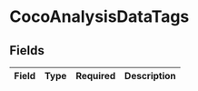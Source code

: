 # CocoAnalysisDataTags


## Fields

| Field       | Type        | Required    | Description |
| ----------- | ----------- | ----------- | ----------- |